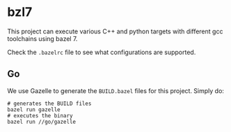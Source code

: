 # bzl7

This project can execute various C++ and python targets with different gcc toolchains using bazel 7.

Check the `.bazelrc` file to see what configurations are supported.

## Go

We use Gazelle to generate the `BUILD.bazel` files for this project. Simply do:
```
# generates the BUILD files
bazel run gazelle
# executes the binary
bazel run //go/gazelle
```
